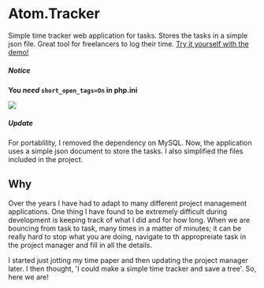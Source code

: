 # Atom.Tracker
Simple time tracker web application for tasks. Stores the tasks in a simple json file.  Great tool for freelancers to log their time. [Try it yourself with the demo!](http://alanquandt.com/plugins/Atom.Tracker/)

##### Notice
**You _need_ ```short_open_tags=On``` in php.ini**


<img src="http://alanquandt.com/plugins/Atom.Tracker/ss-001.jpg">



##### Update
For portablility, I removed the dependency on MySQL. Now, the application uses a simple json document to store the tasks. I also simplified the files included in the project.

## Why
Over the years I have had to adapt to many different project management applications.  One thing I have found to be extremely difficult during development is keeping track of what I did and for how long.  When we are bouncing from task to task, many times in a matter of minutes; it can be really hard to stop what you are doing, navigate to th appropreiate task in the project manager and fill in all the details.

I started just jotting my time paper and then updating the project manager later. I then thought, 'I could make a simple time tracker and save a tree'.  So, here we are!


